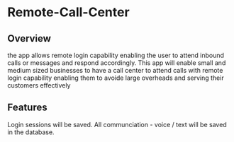 # Remote-Call-Center

## Overview
the app allows remote login capability enabling the user to attend inbound calls or messages and respond accordingly. This app will enable small and medium sized businesses to have a call center to attend calls with remote login capability enabling them to avoide large overheads and serving their customers effectively


## Features
Login sessions will be saved.
All communciation - voice / text will be saved in the database.

